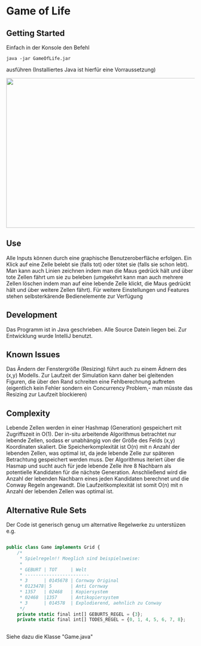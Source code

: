 
# Game of Life 


## Getting Started

Einfach in der Konsole den Befehl

```java -jar GameOfLife.jar```

ausführen (Installiertes Java ist hierfür eine Vorraussetzung)

<img src="https://raw.githubusercontent.com/bergerch/GameOfLife/master/gol.png" width="600" height="400" />

## Use

Alle Inputs können durch eine graphische Benutzeroberfläche erfolgen.
Ein Klick auf eine Zelle belebt sie (falls tot) oder tötet sie (falls sie schon lebt).
Man kann auch Linien zeichnen indem man die Maus gedrück hält und über tote Zellen fährt um sie zu beleben (umgekehrt kann man auch mehrere Zellen löschen indem man auf eine lebende Zelle klickt, die Maus gedrückt hält und über weitere Zellen fährt).
Für weitere Einstellungen und Features stehen selbsterkärende Bedienelemente zur Verfügung

## Development

Das Programm ist in Java geschrieben. Alle Source Datein liegen bei. Zur Entwicklung wurde IntelliJ benutzt.

## Known Issues

Das Ändern der Fenstergröße (Resizing) führt auch zu einem Ädnern des (x,y) Modells. Zur Laufzeit der Simulation kann daher bei gleitenden Figuren, die über den Rand schreiten eine Fehlberechnung auftreten (eigentlich kein Fehler sondern ein Concurrency Problem,- man müsste das Resizing zur Laufzeit blockieren)

## Complexity

Lebende Zellen werden in einer Hashmap (Generation) gespeichert mit Zugriffszeit in O(1). Der in-situ arbeitende Algorithmus betrachtet nur lebende Zellen, sodass er unabhängig von der Größe des Felds (x,y) Koordinaten skaliert. Die Speicherkomplexität ist O(n) mit n Anzahl der lebenden Zellen, was optimal ist, da jede lebende Zelle zur späteren Betrachtung gespeichert werden muss. Der Algorithmus iteriert über die Hasmap und sucht auch für jede lebende Zelle ihre 8 Nachbarn als potentielle Kandidaten für die nächste Generation. Anschließend wird die Anzahl der lebenden Nachbarn eines jeden Kandidaten berechnet und die Conway Regeln angewandt. Die Laufzeitkomplexität ist somit O(n) mit n Anzahl der lebenden Zellen was optimal ist.

## Alternative Rule Sets

Der Code ist generisch genug um alternative Regelwerke zu unterstüzen e.g.
```javascript

public class Game implements Grid {
    /*
     * Spielregeln!! Moeglich sind beispielsweise:
     * 
     * GEBURT | TOT     | Welt 
     * ------------------------ 
     * 3      | 0145678 | Cornway Original 
     * 0123478| 5       | Anti Cornway 
     * 1357   | 02468   | Kopiersystem 
     * 02468  |1357     | Antikopiersystem 
     * 3      | 014578  | Explodierend, aehnlich zu Conway
     */
    private static final int[] GEBURTS_REGEL = {3};
    private static final int[] TODES_REGEL = {0, 1, 4, 5, 6, 7, 8};
     
```
Siehe dazu die Klasse "Game.java"


